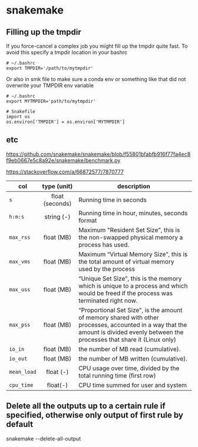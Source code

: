 # snakemake

## Filling up the tmpdir

If you force-cancel a complex job you might fill up the tmpdir quite fast. To avoid this specify a tmpdir location in your bashrc


```
# ~/.bashrc
export TMPDIR='/path/to/mytmpdir'
```

Or also in smk file to make sure a conda env or something like that did not overwrite your TMPDIR env variable

```
# ~/.bashrc
export MYTMPDIR='path/to/mytmpdir'
```


```
# Snakefile
import os
os.environ['TMPDIR'] = os.environ['MYTMPDIR']
```


## etc


https://github.com/snakemake/snakemake/blob/f55801bfabfb916f77fa4ec8f9eb0667e5c8a92e/snakemake/benchmark.py

https://stackoverflow.com/a/66872577/7870777

| col   |   type (unit)   | description                                                                                                                                                                         |
|-----------|:---------------:|-------------------------------------------------------------------------------------------------------------------------------------------------------------------------------------|
| `s`         | float (seconds) | Running time in seconds                                                                                                                                                             |
| `h:m:s`     |    string (-)   | Running time in hour, minutes, seconds format                                                                                                                                       |
| `max_rss`   |    float (MB)   | Maximum "Resident Set Size”, this is the non-swapped physical memory a process has used.                                                                                            |
| `max_vms`   |    float (MB)   | Maximum “Virtual Memory Size”, this is the total amount of virtual memory used by the process                                                                                       |
| `max_uss`   |    float (MB)   | “Unique Set Size”, this is the memory which is unique to a process and which would be freed if the process was terminated right now.                                                |
| `max_pss`   |    float (MB)   | “Proportional Set Size”, is the amount of memory shared with other processes, accounted in a way that the amount is divided evenly between the processes that share it (Linux only) |
| `io_in`     |    float (MB)   | the number of MB read (cumulative).                                                                                                                                                 |
| `io_out`    |    float (MB)   | the number of MB written (cumulative).                                                                                                                                              |
| `mean_load` |    float (-)    | CPU usage over time, divided by the total running time (first row)                                                                                                                  |
| `cpu_time`  |     float(-)    | CPU time summed for user and system                                                                                                                                                 |





## Delete all the outputs up to a certain rule if specified, otherwise only output of first rule by default

snakemake --delete-all-output <rule name>	
